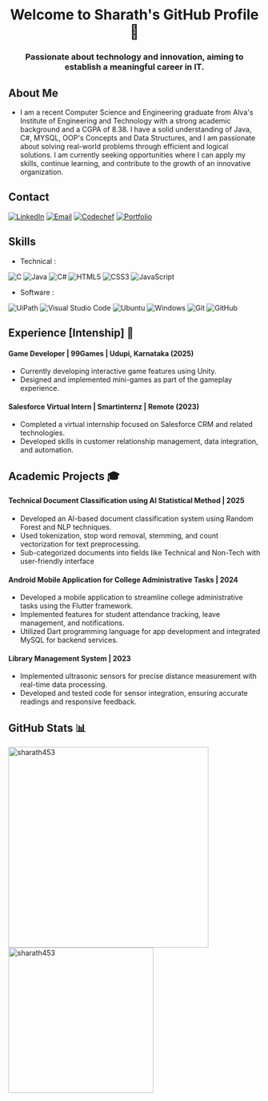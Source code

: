 <h1 align="center">Welcome to Sharath's GitHub Profile 👋</h1>
<h3 align="center">Passionate about technology and innovation, aiming to establish a meaningful career in IT.</h3>

## About Me 

- I am a recent Computer Science and Engineering graduate from Alva's Institute of Engineering and Technology with a strong academic background and a CGPA of 8.38. I have a solid understanding of Java, C#, MYSQL, OOP's Concepts and Data Structures, and I am passionate about solving real-world problems through efficient and logical solutions. I am currently seeking opportunities where I can apply my skills, continue learning, and contribute to the growth of an innovative organization.

## Contact 
[![LinkedIn](https://img.shields.io/badge/LinkedIn-sharath-blue)](https://www.linkedin.com/in/sharath-a-l-877754249/)
[![Email](https://img.shields.io/badge/Email-alsharath66%40gmail.com-green)](mailto:alsharath66@gmail.com)
[![Codechef](https://img.shields.io/badge/codechef-sharath-yellow)](https://www.codechef.com/users/al_4al21cs134)
[![Portfolio](https://img.shields.io/badge/Portfolio-sharath-blue)](https://alsharathportfolio.netlify.app/)
  
## Skills

- Technical :
  
![C](https://img.shields.io/badge/c-%2300599C.svg?style=for-the-badge&logo=c&logoColor=white)
![Java](https://img.shields.io/badge/java-%23ED8B00.svg?style=for-the-badge&logo=java&logoColor=white)
![C#](https://img.shields.io/badge/C%23-%2300599C.svg?style=for-the-badge&logo=csharp&logoColor=white)
![HTML5](https://img.shields.io/badge/html5-%23E34F26.svg?style=for-the-badge&logo=html5&logoColor=white)
![CSS3](https://img.shields.io/badge/css3-%23777BB4.svg?style=for-the-badge&logo=css3&logoColor=white)
![JavaScript](https://img.shields.io/badge/javascript-%23323330.svg?style=for-the-badge&logo=javascript&logoColor=%23F7DF1E)


- Software :

![UiPath](https://img.shields.io/badge/Uipath-%2320232a.svg?style=for-the-badge&logo=UiPath&logoColor=white)
![Visual Studio Code](https://img.shields.io/badge/Visual%20Studio%20Code-0078d7.svg?style=for-the-badge&logo=visual-studio-code&logoColor=white)
![Ubuntu](https://img.shields.io/badge/Ubuntu-E95420?style=for-the-badge&logo=ubuntu&logoColor=white)
![Windows](https://img.shields.io/badge/Windows-0078D6?style=for-the-badge&logo=windows&logoColor=white)
![Git](https://img.shields.io/badge/git-%23F05033.svg?style=for-the-badge&logo=git&logoColor=white)
![GitHub](https://img.shields.io/badge/github-%23121011.svg?style=for-the-badge&logo=github&logoColor=white)

## Experience [Intenship] 💼

#### Game Developer | 99Games | Udupi, Karnataka (2025)
- Currently developing interactive game features using Unity.
- Designed and implemented mini-games as part of the gameplay experience.

#### Salesforce Virtual Intern | Smartinternz | Remote (2023)
- Completed a virtual internship focused on Salesforce CRM and related technologies.
- Developed skills in customer relationship management, data integration, and automation.

## Academic Projects 🎓

#### Technical Document Classification using AI Statistical Method | 2025
- Developed an AI-based document classification system using Random Forest and NLP techniques.
- Used tokenization, stop word removal, stemming, and count vectorization for text preprocessing.
- Sub-categorized documents into fields like Technical and Non-Tech with user-friendly interface
  
#### Android Mobile Application for College Administrative Tasks | 2024
- Developed a mobile application to streamline college administrative tasks using the Flutter framework.
- Implemented features for student attendance tracking, leave management, and notifications.
- Utilized Dart programming language for app development and integrated MySQL for backend services.

#### Library Management System | 2023
- Implemented ultrasonic sensors for precise distance measurement with real-time data processing.
- Developed and tested code for sensor integration, ensuring accurate readings and responsive feedback.

## GitHub Stats 📊
<p>
  <img src="https://github-readme-streak-stats.herokuapp.com/?user=sharath453&" alt="sharath453" width="400" />
  <img src="https://github-readme-stats.vercel.app/api/top-langs/?username=sharath453&layout=compact&theme=tokyonight" alt="sharath453" width="290" />
</p>


